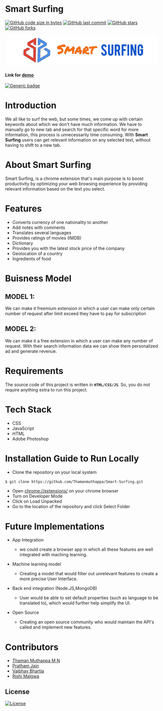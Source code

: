 # Smart Surfing

[![GitHub code size in bytes](https://img.shields.io/github/languages/code-size/Thamanmuthappa/Smart-Surfing?logo=github&style=social)](https://github.com/Thamanmuthappa/) [![GitHub last commit](https://img.shields.io/github/last-commit/Thamanmuthappa/Smart-Surfing?style=social&logo=git)](https://github.com/Thamanmuthappa/) [![GitHub stars](https://img.shields.io/github/stars/Thamanmuthappa/Smart-Surfing?style=social)](https://github.com/Thamanmuthappa/Smart-Surfing/stargazers) [![GitHub forks](https://img.shields.io/github/forks/Thamanmuthappa/Smart-Surfing?style=social&logo=git)](https://github.com/Thamanmuthappa/Smart_Surfing/network)

<p align="center">
  <img src="images/LOGO3.png" height="100px"></img>
</p>

#### Link for [demo](https://drive.google.com/drive/folders/1O4r344jpLkHPgaRsTAsxErdI_8OSG8bp) 
[![Generic badge](https://img.shields.io/badge/view-video-orange)](https://drive.google.com/drive/folders/1O4r344jpLkHPgaRsTAsxErdI_8OSG8bp)

# Introduction
We all like to surf the web, but some times, we come up with certain keywords about which we don't have much information. We have to manually go to new tab and search for that specific word for more information, this process is unnecessarily time consuming.
With **Smart Surfing** users can get relevant information on any selected text, without having to shift to a new tab.

# About Smart Surfing
Smart Surfing, is a chrome extension that's main purpose is to boost productivity by optimizing your web browsing experience by providing relevant information based on the text you select.

# Features
- Converts currency of one nationality to another
- Add notes with comments
- Translates several languages
- Provides ratings of movies (IMDB)
- Dictionary
- Provides you with the latest stock price of the company
- Geolocation of a country
- Ingredients of food

# Buisness Model
## MODEL 1:
We can make it freemium extension in which a user can make only certain number of request after limit exceed they have to pay for subscription

## MODEL 2:
We can make it a free extension in which a user can make any number of request. With their search information data we can show them personalized ad and generate revenue.

# Requirements
The source code of this project is written in **`HTML/CSS/JS`**. So, you do not require anything extra to run this project.

# Tech Stack
- CSS
- JavaScript
- HTML
- Adobe Photoshop

# Installation Guide to Run Locally
- Clone the repository on your local system
```bash
$ git clone https://github.com/Thamanmuthappa/Smart-Surfing.git
```

- Open [chrome://extensions/](chrome://extensions/) on your chrome browser
- Turn on Developer Mode
- Click on Load Unpacked
- Go to the location of the repository and click Select Folder

# Future Implementations
- App Integration 
  - we could create a browser app in which all these features are well integrated with maching learning.

- Machine learning model
  - Creating a model that would filter out unrelevant features to create a more precise User Interface.

- Back end integration (Node.JS,MongoDB)
  - User would be able to set default properties (such as language to be translated to), which would further help simplify the UI.

- Open Source
  - Creating an open source community who would maintain the API's called and implement new features.

# Contributors
- [Thaman Muthappa M N](https://github.com/Thamanmuthappa)
- [Pratham Jain](https://github.com/pratham31012002)
- [Vaibhav Bhartia](https://github.com/VaibhavBha)
- [Rishi Malgwa](https://github.com/rishimalgwa)

## License

[![License](http://img.shields.io/:license-mit-blue.svg?style=flat-square)](http://badges.mit-license.org)
